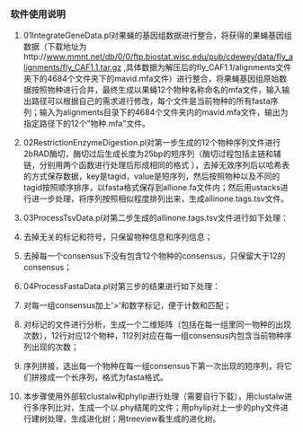 
### 软件使用说明

1. 01IntegrateGeneData.pl对果蝇的基因组数据进行整合，将获得的果蝇基因组数据（下载地址为http://www.mmnt.net/db/0/0/ftp.biostat.wisc.edu/pub/cdewey/data/fly_alignments/fly_CAF1.1.tar.gz ,具体数据为解压后的fly_CAF1.1/alignments文件夹下的4684个文件夹下的mavid.mfa文件）进行整合，将果蝇基因组原始数据按照物种进行合并，最终生成以果蝇12个物种名称命名的mfa文件，输入输出路径可以根据自己的需求进行修改，每个文件是当前物种的所有fasta序列；输入为alignments目录下的4684个文件夹内的mavid.mfa文件，输出为指定路径下的12个"物种.mfa"文件。

2. 02RestrictionEnzymeDigestion.pl对第一步生成的12个物种序列文件进行2bRAD酶切，酶切过后生成长度为25bp的短序列（酶切过程包括主链和辅链，分别用两个函数进行处理后形成相同的格式 ），去掉无效序列后以哈希表的方式保存数据，key是tagid，value是短序列，然后按照物种以及不同的tagid按照顺序排序，以fasta格式保存到allione.fa文件内；然后用ustacks进行进一步处理，将序列按照相似程度排列出来，生成allinone.tags.tsv文件。

3. 03ProcessTsvData.pl对第二步生成的allinone.tags.tsv文件进行如下处理：

  1. 去掉无关的标记和符号，只保留物种信息和序列信息；
  2. 去掉每一个consensus下没有包含12个物种的consensus，只保留大于12的consensus；

4. 04ProcessFastaData.pl对第三步的结果进行如下处理：

  1. 对每一组consensus加上'>'和数字标记，便于计数和匹配；
  2. 对标记的文件进行分析，生成一个二维矩阵（包括在每一组里同一物种的出现次数），12行对应12个物种，112列对应在每一组consensus内包含当前物种序列出现的次数；
  3. 序列拼接，选出每一个物种在每一组consensus下第一次出现的短序列，将它们拼接成一个长序列，格式为fasta格式。

5. 本步骤使用外部软clustalw和phylip进行处理（需要自行下载），用clustalw进行多序列比对，生成一个以.phy结尾的文件；用phylip对上一步的phy文件进行建树处理，生成进化树；用treeview看生成的进化树。

